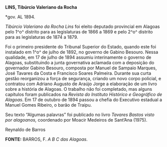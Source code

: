 **LINS, Tibúrcio Valeriano da Rocha**

\*gov. AL 1894.

*Tibúrcio Valeriano da Rocha Lins* foi eleito deputado provincial em
Alagoas pelo 1^o^ distrito para as legislaturas de 1866 a 1869 e pelo
2^o^ distrito para as legislaturas de 1874 a 1879.

Foi o primeiro presidente do Tribunal Superior do Estado, quando este
foi instalado em 1^o^ de julho de 1892, no governo de Gabino Besouro.
Nessa qualidade, em 17 de julho de 1894 assumiu interinamente o governo
de Alagoas, substituindo a junta governativa aclamada com a deposição do
governador Gabino Besouro, composta por Manuel de Sampaio Marques, José
Tavares da Costa e Francisco Soares Palmeira. Durante sua curta gestão
reorganizou a força de segurança, criando um novo corpo policial, e
contratou com Adriano Augusto de Araújo Jorge a elaboração de um livro
sobre a história de Alagoas. O trabalho não foi completado, mas alguns
capítulos foram publicados na *Revista do Instituto Histórico e
Geográfico de Alagoas*. Em 17 de outubro de 1894 passou a chefia do
Executivo estadual a Manuel Gomes Ribeiro, o barão de Traipu.

Seu texto “Algumas palavras” foi publicado no livro *Tavares Bastos
visto por alagoanos,* coordenado por Moacir Medeiros de Sant’Ana (1975).

Reynaldo de Barros

**FONTE:** BARROS, F. *A B C das Alagoas*.
